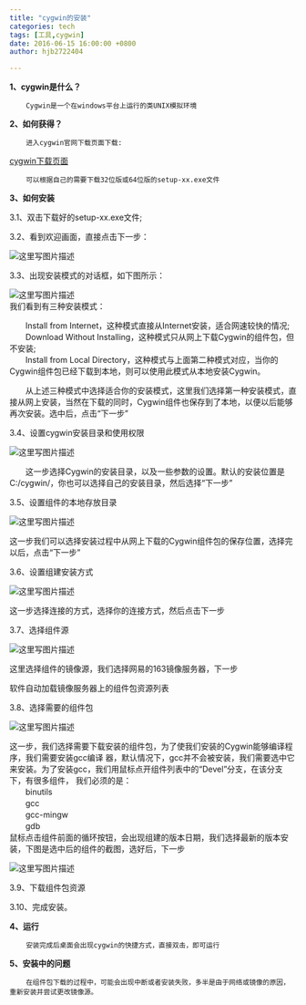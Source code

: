 ```yaml
---
title: "cygwin的安装"
categories: tech
tags: [工具,cygwin]
date: 2016-06-15 16:00:00 +0800
author: hjb2722404

---
```


**1、cygwin是什么？**

        Cygwin是一个在windows平台上运行的类UNIX模拟环境


**2、如何获得？**

        进入cygwin官网下载页面下载:


[cygwin下载页面][1]

        可以根据自己的需要下载32位版或64位版的setup-xx.exe文件


**3、如何安装**

3.1、双击下载好的setup-xx.exe文件;

3.2、看到欢迎画面，直接点击下一步：

![这里写图片描述](http://img.blog.csdn.net/20150403194101431)

3.3、出现安装模式的对话框，如下图所示：

![这里写图片描述](http://img.blog.csdn.net/20150403194749559)     
我们看到有三种安装模式：

　　Install from Internet，这种模式直接从Internet安装，适合网速较快的情况;     
　　Download Without Installing，这种模式只从网上下载Cygwin的组件包，但不安装;     
　　Install from Local Directory，这种模式与上面第二种模式对应，当你的Cygwin组件包已经下载到本地，则可以使用此模式从本地安装Cygwin。

　　从上述三种模式中选择适合你的安装模式，这里我们选择第一种安装模式，直接从网上安装，当然在下载的同时，Cygwin组件也保存到了本地，以便以后能够再次安装。选中后，点击“下一步”

3.4、设置cygwin安装目录和使用权限

![这里写图片描述](http://img.blog.csdn.net/20150403194816722)

　　这一步选择Cygwin的安装目录，以及一些参数的设置。默认的安装位置是C:/cygwin/，你也可以选择自己的安装目录，然后选择“下一步”

3.5、设置组件的本地存放目录

![这里写图片描述](http://img.blog.csdn.net/20150403195021023)

这一步我们可以选择安装过程中从网上下载的Cygwin组件包的保存位置，选择完以后，点击“下一步”

3.6、设置组建安装方式

![这里写图片描述](http://img.blog.csdn.net/20150403195315662)

这一步选择连接的方式，选择你的连接方式，然后点击下一步

3.7、选择组件源

![这里写图片描述](http://img.blog.csdn.net/20150403195402855)

这里选择组件的镜像源，我们选择网易的163镜像服务器，下一步

软件自动加载镜像服务器上的组件包资源列表

3.8、选择需要的组件包

![这里写图片描述](http://img.blog.csdn.net/20150403195859034)

这一步，我们选择需要下载安装的组件包，为了使我们安装的Cygwin能够编译程序，我们需要安装gcc编译 器，默认情况下，gcc并不会被安装，我们需要选中它来安装。为了安装gcc，我们用鼠标点开组件列表中的“Devel”分支，在该分支下，有很多组件， 我们必须的是：     
　　binutils     
　　gcc     
　　gcc-mingw     
　　gdb     
鼠标点击组件前面的循环按钮，会出现组建的版本日期，我们选择最新的版本安装，下图是选中后的组件的截图，选好后，下一步

![这里写图片描述](http://img.blog.csdn.net/20150403200601389)

3.9、下载组件包资源

3.10、完成安装。

**4、运行**

        安装完成后桌面会出现cygwin的快捷方式，直接双击，即可运行


**5、安装中的问题**

        在组件包下载的过程中，可能会出现中断或者安装失败，多半是由于网络或镜像的原因，重新安装并尝试更改镜像源。


[1]: http://cygwin.com/install.html
